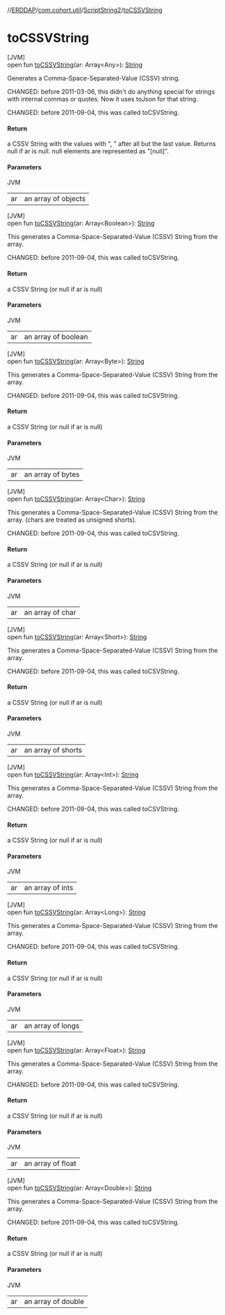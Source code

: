 //[ERDDAP](../../../index.md)/[com.cohort.util](../index.md)/[ScriptString2](index.md)/[toCSSVString](to-c-s-s-v-string.md)

# toCSSVString

[JVM]\
open fun [toCSSVString](to-c-s-s-v-string.md)(ar: Array&lt;Any&gt;): [String](https://docs.oracle.com/en/java/javase/17/docs/api/java.base/java/lang/String.html)

Generates a Comma-Space-Separated-Value (CSSV) string. 

CHANGED: before 2011-03-06, this didn't do anything special for strings with internal commas or quotes. Now it uses toJson for that string. 

CHANGED: before 2011-09-04, this was called toCSVString.

#### Return

a CSSV String with the values with &quot;, &quot; after all but the last value. Returns null if ar is null. null elements are represented as &quot;[null]&quot;.

#### Parameters

JVM

| | |
|---|---|
| ar | an array of objects |

[JVM]\
open fun [toCSSVString](to-c-s-s-v-string.md)(ar: Array&lt;Boolean&gt;): [String](https://docs.oracle.com/en/java/javase/17/docs/api/java.base/java/lang/String.html)

This generates a Comma-Space-Separated-Value (CSSV) String from the array. 

CHANGED: before 2011-09-04, this was called toCSVString.

#### Return

a CSSV String (or null if ar is null)

#### Parameters

JVM

| | |
|---|---|
| ar | an array of boolean |

[JVM]\
open fun [toCSSVString](to-c-s-s-v-string.md)(ar: Array&lt;Byte&gt;): [String](https://docs.oracle.com/en/java/javase/17/docs/api/java.base/java/lang/String.html)

This generates a Comma-Space-Separated-Value (CSSV) String from the array. 

CHANGED: before 2011-09-04, this was called toCSVString.

#### Return

a CSSV String (or null if ar is null)

#### Parameters

JVM

| | |
|---|---|
| ar | an array of bytes |

[JVM]\
open fun [toCSSVString](to-c-s-s-v-string.md)(ar: Array&lt;Char&gt;): [String](https://docs.oracle.com/en/java/javase/17/docs/api/java.base/java/lang/String.html)

This generates a Comma-Space-Separated-Value (CSSV) String from the array. (chars are treated as unsigned shorts). 

CHANGED: before 2011-09-04, this was called toCSVString.

#### Return

a CSSV String (or null if ar is null)

#### Parameters

JVM

| | |
|---|---|
| ar | an array of char |

[JVM]\
open fun [toCSSVString](to-c-s-s-v-string.md)(ar: Array&lt;Short&gt;): [String](https://docs.oracle.com/en/java/javase/17/docs/api/java.base/java/lang/String.html)

This generates a Comma-Space-Separated-Value (CSSV) String from the array. 

CHANGED: before 2011-09-04, this was called toCSVString.

#### Return

a CSSV String (or null if ar is null)

#### Parameters

JVM

| | |
|---|---|
| ar | an array of shorts |

[JVM]\
open fun [toCSSVString](to-c-s-s-v-string.md)(ar: Array&lt;Int&gt;): [String](https://docs.oracle.com/en/java/javase/17/docs/api/java.base/java/lang/String.html)

This generates a Comma-Space-Separated-Value (CSSV) String from the array. 

CHANGED: before 2011-09-04, this was called toCSVString.

#### Return

a CSSV String (or null if ar is null)

#### Parameters

JVM

| | |
|---|---|
| ar | an array of ints |

[JVM]\
open fun [toCSSVString](to-c-s-s-v-string.md)(ar: Array&lt;Long&gt;): [String](https://docs.oracle.com/en/java/javase/17/docs/api/java.base/java/lang/String.html)

This generates a Comma-Space-Separated-Value (CSSV) String from the array. 

CHANGED: before 2011-09-04, this was called toCSVString.

#### Return

a CSSV String (or null if ar is null)

#### Parameters

JVM

| | |
|---|---|
| ar | an array of longs |

[JVM]\
open fun [toCSSVString](to-c-s-s-v-string.md)(ar: Array&lt;Float&gt;): [String](https://docs.oracle.com/en/java/javase/17/docs/api/java.base/java/lang/String.html)

This generates a Comma-Space-Separated-Value (CSSV) String from the array. 

CHANGED: before 2011-09-04, this was called toCSVString.

#### Return

a CSSV String (or null if ar is null)

#### Parameters

JVM

| | |
|---|---|
| ar | an array of float |

[JVM]\
open fun [toCSSVString](to-c-s-s-v-string.md)(ar: Array&lt;Double&gt;): [String](https://docs.oracle.com/en/java/javase/17/docs/api/java.base/java/lang/String.html)

This generates a Comma-Space-Separated-Value (CSSV) String from the array. 

CHANGED: before 2011-09-04, this was called toCSVString.

#### Return

a CSSV String (or null if ar is null)

#### Parameters

JVM

| | |
|---|---|
| ar | an array of double |